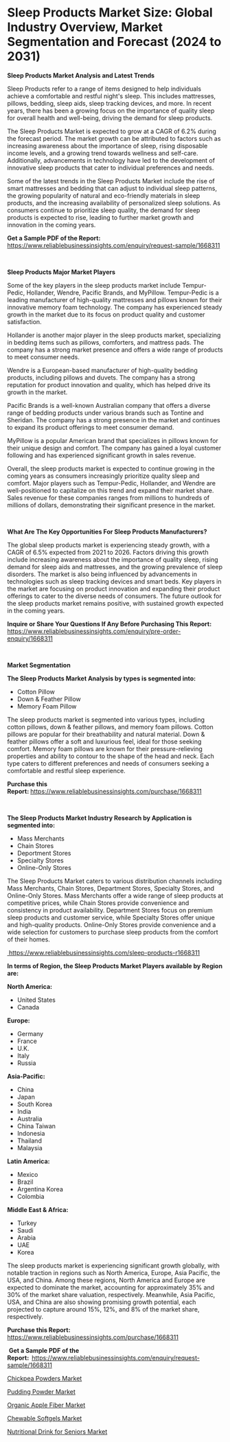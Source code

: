 <p><h1>Sleep Products Market Size: Global Industry Overview, Market Segmentation and Forecast (2024 to 2031)</h1></p><p><strong>Sleep Products Market Analysis and Latest Trends</strong></p>
<p><p>Sleep Products refer to a range of items designed to help individuals achieve a comfortable and restful night's sleep. This includes mattresses, pillows, bedding, sleep aids, sleep tracking devices, and more. In recent years, there has been a growing focus on the importance of quality sleep for overall health and well-being, driving the demand for sleep products.</p><p>The Sleep Products Market is expected to grow at a CAGR of 6.2% during the forecast period. The market growth can be attributed to factors such as increasing awareness about the importance of sleep, rising disposable income levels, and a growing trend towards wellness and self-care. Additionally, advancements in technology have led to the development of innovative sleep products that cater to individual preferences and needs.</p><p>Some of the latest trends in the Sleep Products Market include the rise of smart mattresses and bedding that can adjust to individual sleep patterns, the growing popularity of natural and eco-friendly materials in sleep products, and the increasing availability of personalized sleep solutions. As consumers continue to prioritize sleep quality, the demand for sleep products is expected to rise, leading to further market growth and innovation in the coming years.</p></p>
<p><strong>Get a Sample PDF of the Report:&nbsp;</strong> <a href="https://www.reliablebusinessinsights.com/enquiry/request-sample/1668311">https://www.reliablebusinessinsights.com/enquiry/request-sample/1668311</a></p>
<p>&nbsp;</p>
<p><strong>Sleep Products Major Market Players</strong></p>
<p><p>Some of the key players in the sleep products market include Tempur-Pedic, Hollander, Wendre, Pacific Brands, and MyPillow. Tempur-Pedic is a leading manufacturer of high-quality mattresses and pillows known for their innovative memory foam technology. The company has experienced steady growth in the market due to its focus on product quality and customer satisfaction.</p><p>Hollander is another major player in the sleep products market, specializing in bedding items such as pillows, comforters, and mattress pads. The company has a strong market presence and offers a wide range of products to meet consumer needs.</p><p>Wendre is a European-based manufacturer of high-quality bedding products, including pillows and duvets. The company has a strong reputation for product innovation and quality, which has helped drive its growth in the market.</p><p>Pacific Brands is a well-known Australian company that offers a diverse range of bedding products under various brands such as Tontine and Sheridan. The company has a strong presence in the market and continues to expand its product offerings to meet consumer demand.</p><p>MyPillow is a popular American brand that specializes in pillows known for their unique design and comfort. The company has gained a loyal customer following and has experienced significant growth in sales revenue.</p><p>Overall, the sleep products market is expected to continue growing in the coming years as consumers increasingly prioritize quality sleep and comfort. Major players such as Tempur-Pedic, Hollander, and Wendre are well-positioned to capitalize on this trend and expand their market share. Sales revenue for these companies ranges from millions to hundreds of millions of dollars, demonstrating their significant presence in the market.</p></p>
<p>&nbsp;</p>
<p><strong>What Are The Key Opportunities For Sleep Products Manufacturers?</strong></p>
<p><p>The global sleep products market is experiencing steady growth, with a CAGR of 6.5% expected from 2021 to 2026. Factors driving this growth include increasing awareness about the importance of quality sleep, rising demand for sleep aids and mattresses, and the growing prevalence of sleep disorders. The market is also being influenced by advancements in technologies such as sleep tracking devices and smart beds. Key players in the market are focusing on product innovation and expanding their product offerings to cater to the diverse needs of consumers. The future outlook for the sleep products market remains positive, with sustained growth expected in the coming years.</p></p>
<p><strong>Inquire or Share Your Questions If Any Before Purchasing This Report:</strong> <a href="https://www.reliablebusinessinsights.com/enquiry/pre-order-enquiry/1668311">https://www.reliablebusinessinsights.com/enquiry/pre-order-enquiry/1668311</a></p>
<p>&nbsp;</p>
<p><strong>Market Segmentation</strong></p>
<p><strong>The Sleep Products Market Analysis by types is segmented into:</strong></p>
<p><ul><li>Cotton Pillow</li><li>Down & Feather Pillow</li><li>Memory Foam Pillow</li></ul></p>
<p><p>The sleep products market is segmented into various types, including cotton pillows, down & feather pillows, and memory foam pillows. Cotton pillows are popular for their breathability and natural material. Down & feather pillows offer a soft and luxurious feel, ideal for those seeking comfort. Memory foam pillows are known for their pressure-relieving properties and ability to contour to the shape of the head and neck. Each type caters to different preferences and needs of consumers seeking a comfortable and restful sleep experience.</p></p>
<p><strong>Purchase this Report:&nbsp;</strong><a href="https://www.reliablebusinessinsights.com/purchase/1668311">https://www.reliablebusinessinsights.com/purchase/1668311</a></p>
<p>&nbsp;</p>
<p><strong>The Sleep Products Market Industry Research by Application is segmented into:</strong></p>
<p><ul><li>Mass Merchants</li><li>Chain Stores</li><li>Deportment Stores</li><li>Specialty Stores</li><li>Online-Only Stores</li></ul></p>
<p><p>The Sleep Products Market caters to various distribution channels including Mass Merchants, Chain Stores, Department Stores, Specialty Stores, and Online-Only Stores. Mass Merchants offer a wide range of sleep products at competitive prices, while Chain Stores provide convenience and consistency in product availability. Department Stores focus on premium sleep products and customer service, while Specialty Stores offer unique and high-quality products. Online-Only Stores provide convenience and a wide selection for customers to purchase sleep products from the comfort of their homes.</p></p>
<p><a href="https://www.reliablebusinessinsights.com/sleep-products-r1668311">&nbsp;https://www.reliablebusinessinsights.com/sleep-products-r1668311</a></p>
<p><strong>In terms of Region, the Sleep Products Market Players available by Region are:</strong></p>
<p>
    <p> <strong> North America: </strong>
        <ul>
            <li>United States</li>
            <li>Canada</li>
        </ul>
        </p> 
    <p> <strong> Europe: </strong>
        <ul>
            <li>Germany</li>
            <li>France</li>
            <li>U.K.</li>
            <li>Italy</li>
            <li>Russia</li>
        </ul>
        </p> 
    <p> <strong> Asia-Pacific: </strong>
        <ul>
            <li>China</li>
            <li>Japan</li>
            <li>South Korea</li>
            <li>India</li>
            <li>Australia</li>
            <li>China Taiwan</li>
            <li>Indonesia</li>
            <li>Thailand</li>
            <li>Malaysia</li>
        </ul>
        </p> 
    <p> <strong> Latin America: </strong>
        <ul>
            <li>Mexico</li>
            <li>Brazil</li>
            <li>Argentina Korea</li>
            <li>Colombia</li>
        </ul>
        </p> 
    <p> <strong> Middle East & Africa: </strong>
        <ul>
            <li>Turkey</li>
            <li>Saudi</li>
            <li>Arabia</li>
            <li>UAE</li>
            <li>Korea</li>
        </ul>
    </p>
    </p>
<p><p>The sleep products market is experiencing significant growth globally, with notable traction in regions such as North America, Europe, Asia Pacific, the USA, and China. Among these regions, North America and Europe are expected to dominate the market, accounting for approximately 35% and 30% of the market share valuation, respectively. Meanwhile, Asia Pacific, USA, and China are also showing promising growth potential, each projected to capture around 15%, 12%, and 8% of the market share, respectively.</p></p>
<p><strong>Purchase this Report: </strong><a href="https://www.reliablebusinessinsights.com/purchase/1668311">https://www.reliablebusinessinsights.com/purchase/1668311</a></p>
<p>&nbsp;<strong>Get a Sample PDF of the Report:&nbsp;&nbsp;</strong><a href="https://www.reliablebusinessinsights.com/enquiry/request-sample/1668311">https://www.reliablebusinessinsights.com/enquiry/request-sample/1668311</a></p>
<p><strong></strong></p>
<p><p><a href="https://medium.com/@andrew.gibson967/global-chickpea-powders-market-focus-on-product-type-desi-kabuli-end-user-and-region-d767375b6533">Chickpea Powders Market</a></p><p><a href="https://medium.com/@nathan.skinner8798456/pudding-powder-market-emerging-trends-and-future-prospects-for-period-from-2024-to-2031-8125841c4b0e">Pudding Powder Market</a></p><p><a href="https://medium.com/@amanda.hamilton54645/global-organic-apple-fiber-market-trends-insights-into-growth-opportunities-and-challenges-c1eee9b2320b">Organic Apple Fiber Market</a></p><p><a href="https://github.com/brendafegmorris532/Market-Research-Report-List-2/blob/main/chewable-softgels-market.md">Chewable Softgels Market</a></p><p><a href="https://github.com/LarryPearsongXXfvf/Market-Research-Report-List-1/blob/main/nutritional-drink-for-seniors-market.md">Nutritional Drink for Seniors Market</a></p></p>